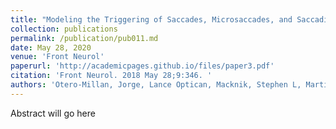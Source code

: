 ```yaml
---
title: "Modeling the Triggering of Saccades, Microsaccades, and Saccadic Intrusions."
collection: publications
permalink: /publication/pub011.md
date: May 28, 2020
venue: 'Front Neurol'
paperurl: 'http://academicpages.github.io/files/paper3.pdf'
citation: 'Front Neurol. 2018 May 28;9:346. '
authors: 'Otero-Millan, Jorge, Lance Optican, Macknik, Stephen L, Martinez-Conde, Susana'
---
```

Abstract will go here

